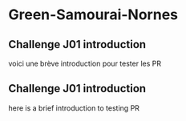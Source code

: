 # Green-Samourai-Nornes

## Challenge J01 introduction

voici une brève introduction pour tester les PR


## Challenge J01 introduction

here is a brief introduction to testing PR